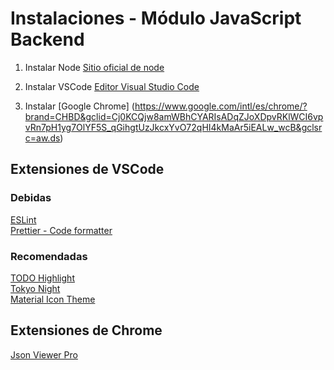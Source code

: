# Instalaciones - Módulo JavaScript Backend

1. Instalar Node
[Sitio oficial de node](https://nodejs.org/es/)

2. Instalar VSCode
[Editor Visual Studio Code](https://code.visualstudio.com/)

3. Instalar [Google Chrome]
(https://www.google.com/intl/es/chrome/?brand=CHBD&gclid=Cj0KCQjw8amWBhCYARIsADqZJoXDpvRKlWCI6vpvRn7pH1yg7OlYF5S_qGihgtUzJkcxYvO72qHI4kMaAr5iEALw_wcB&gclsrc=aw.ds)

## Extensiones de VSCode

### Debidas
[ESLint](https://marketplace.visualstudio.com/items?itemName=dbaeumer.vscode-eslint)  
[Prettier - Code formatter](https://marketplace.visualstudio.com/items?itemName=esbenp.prettier-vscode)

### Recomendadas
[TODO Highlight](https://marketplace.visualstudio.com/items?itemName=wayou.vscode-todo-highlight)  
[Tokyo Night](https://marketplace.visualstudio.com/items?itemName=enkia.tokyo-night)  
[Material Icon Theme](https://marketplace.visualstudio.com/items?itemName=PKief.material-icon-theme)  

## Extensiones de Chrome

[Json Viewer Pro](https://chrome.google.com/webstore/detail/json-viewer-pro/eifflpmocdbdmepbjaopkkhbfmdgijcc)
